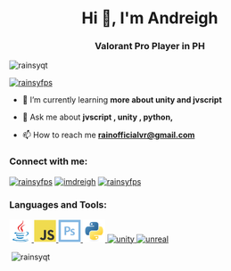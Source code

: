 <h1 align="center">Hi 👋, I'm Andreigh </h1>
<h3 align="center">Valorant Pro Player in PH</h3>

<p align="left"> <img src="https://komarev.com/ghpvc/?username=rainsyqt&label=Profile%20views&color=0e75b6&style=flat" alt="rainsyqt" /> </p>

<p align="left"> <a href="https://twitter.com/rainsyfps" target="blank"><img src="https://img.shields.io/twitter/follow/rainsyfps?logo=twitter&style=for-the-badge" alt="rainsyfps" /></a> </p>

- 🌱 I’m currently learning **more about unity and jvscript**

- 💬 Ask me about **jvscript , unity , python,**

- 📫 How to reach me **rainofficialvr@gmail.com**

<h3 align="left">Connect with me:</h3>
<p align="left">
<a href="https://twitter.com/rainsyfps" target="blank"><img align="center" src="https://raw.githubusercontent.com/rahuldkjain/github-profile-readme-generator/master/src/images/icons/Social/twitter.svg" alt="rainsyfps" height="30" width="40" /></a>
<a href="https://fb.com/imdreigh" target="blank"><img align="center" src="https://raw.githubusercontent.com/rahuldkjain/github-profile-readme-generator/master/src/images/icons/Social/facebook.svg" alt="imdreigh" height="30" width="40" /></a>
<a href="https://instagram.com/rainsyfps" target="blank"><img align="center" src="https://raw.githubusercontent.com/rahuldkjain/github-profile-readme-generator/master/src/images/icons/Social/instagram.svg" alt="rainsyfps" height="30" width="40" /></a>
</p>

<h3 align="left">Languages and Tools:</h3>
<p align="left"> <a href="https://www.java.com" target="_blank" rel="noreferrer"> <img src="https://raw.githubusercontent.com/devicons/devicon/master/icons/java/java-original.svg" alt="java" width="40" height="40"/> </a> <a href="https://developer.mozilla.org/en-US/docs/Web/JavaScript" target="_blank" rel="noreferrer"> <img src="https://raw.githubusercontent.com/devicons/devicon/master/icons/javascript/javascript-original.svg" alt="javascript" width="40" height="40"/> </a> <a href="https://www.photoshop.com/en" target="_blank" rel="noreferrer"> <img src="https://raw.githubusercontent.com/devicons/devicon/master/icons/photoshop/photoshop-line.svg" alt="photoshop" width="40" height="40"/> </a> <a href="https://www.python.org" target="_blank" rel="noreferrer"> <img src="https://raw.githubusercontent.com/devicons/devicon/master/icons/python/python-original.svg" alt="python" width="40" height="40"/> </a> <a href="https://unity.com/" target="_blank" rel="noreferrer"> <img src="https://www.vectorlogo.zone/logos/unity3d/unity3d-icon.svg" alt="unity" width="40" height="40"/> </a> <a href="https://unrealengine.com/" target="_blank" rel="noreferrer"> <img src="https://raw.githubusercontent.com/kenangundogan/fontisto/036b7eca71aab1bef8e6a0518f7329f13ed62f6b/icons/svg/brand/unreal-engine.svg" alt="unreal" width="40" height="40"/> </a> </p>

<p>&nbsp;<img align="center" src="https://github-readme-stats.vercel.app/api?username=rainsyqt&show_icons=true&locale=en" alt="rainsyqt" /></p>
